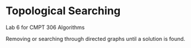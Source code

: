 # Topological Searching
Lab 6 for CMPT 306 Algorithms

Removing or searching through directed graphs until a solution is found.